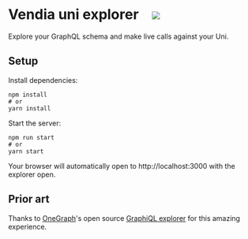 # Vendia uni explorer &nbsp;&nbsp;&nbsp;<a href="https://staging-preview-407--vendia-app.netlify.app/create?repo=https://github.com/DavidTron5000/explorer-demo"><img src="https://user-images.githubusercontent.com/35479789/160308116-33de8c47-d3a9-4de6-aeb0-540b12541875.svg"></a>

Explore your GraphQL schema and make live calls against your Uni.

## Setup

Install dependencies:

```
npm install
# or
yarn install
```

Start the server:

```
npm run start
# or
yarn start
```

Your browser will automatically open to http://localhost:3000 with the explorer open.

## Prior art

Thanks to [OneGraph](https://www.onegraph.com)'s open source [GraphiQL explorer](https://github.com/OneGraph/graphiql-explorer) for this amazing experience.
